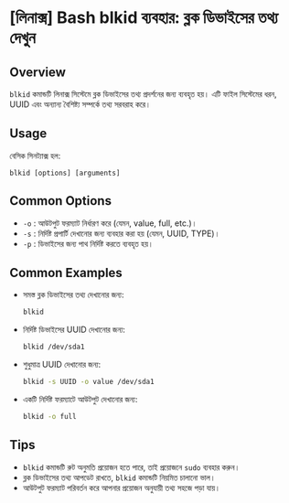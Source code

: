 # [লিনাক্স] Bash blkid ব্যবহার: ব্লক ডিভাইসের তথ্য দেখুন

## Overview
`blkid` কমান্ডটি লিনাক্স সিস্টেমে ব্লক ডিভাইসের তথ্য প্রদর্শনের জন্য ব্যবহৃত হয়। এটি ফাইল সিস্টেমের ধরন, UUID এবং অন্যান্য বৈশিষ্ট্য সম্পর্কে তথ্য সরবরাহ করে।

## Usage
বেসিক সিনট্যাক্স হল:
```
blkid [options] [arguments]
```

## Common Options
- `-o` : আউটপুট ফরম্যাট নির্ধারণ করে (যেমন, value, full, etc.)।
- `-s` : নির্দিষ্ট প্রপার্টি দেখানোর জন্য ব্যবহার করা হয় (যেমন, UUID, TYPE)।
- `-p` : ডিভাইসের জন্য পাথ নির্দিষ্ট করতে ব্যবহৃত হয়।

## Common Examples
- সমস্ত ব্লক ডিভাইসের তথ্য দেখানোর জন্য:
  ```bash
  blkid
  ```

- নির্দিষ্ট ডিভাইসের UUID দেখানোর জন্য:
  ```bash
  blkid /dev/sda1
  ```

- শুধুমাত্র UUID দেখানোর জন্য:
  ```bash
  blkid -s UUID -o value /dev/sda1
  ```

- একটি নির্দিষ্ট ফরম্যাটে আউটপুট দেখানোর জন্য:
  ```bash
  blkid -o full
  ```

## Tips
- `blkid` কমান্ডটি রুট অনুমতি প্রয়োজন হতে পারে, তাই প্রয়োজনে `sudo` ব্যবহার করুন।
- ব্লক ডিভাইসের তথ্য আপডেট রাখতে, `blkid` কমান্ডটি নিয়মিত চালানো ভাল।
- আউটপুট ফরম্যাট পরিবর্তন করে আপনার প্রয়োজন অনুযায়ী তথ্য সহজে পড়া যায়।